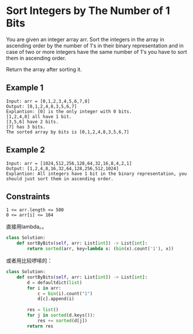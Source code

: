 # Sort Integers by The Number of 1 Bits

You are given an integer array arr. Sort the integers in the array in ascending order by the number of 1's in their binary representation and in case of two or more integers have the same number of 1's you have to sort them in ascending order.

Return the array after sorting it.

## Example 1

```text
Input: arr = [0,1,2,3,4,5,6,7,8]
Output: [0,1,2,4,8,3,5,6,7]
Explantion: [0] is the only integer with 0 bits.
[1,2,4,8] all have 1 bit.
[3,5,6] have 2 bits.
[7] has 3 bits.
The sorted array by bits is [0,1,2,4,8,3,5,6,7]
```

## Example 2

```text
Input: arr = [1024,512,256,128,64,32,16,8,4,2,1]
Output: [1,2,4,8,16,32,64,128,256,512,1024]
Explantion: All integers have 1 bit in the binary representation, you should just sort them in ascending order.
```

## Constraints

```text
1 <= arr.length <= 500
0 <= arr[i] <= 104
```

直接用lambda。。

```python
class Solution:
    def sortByBits(self, arr: List[int]) -> List[int]:
        return sorted(arr, key=lambda x: (bin(x).count('1'), x))
```

或者用比较啰嗦的：

```python
class Solution:
    def sortByBits(self, arr: List[int]) -> List[int]:
        d = defaultdict(list)
        for i in arr:
            c = bin(i).count("1")
            d[c].append(i)
        
        res = list()
        for j in sorted(d.keys()):
            res += sorted(d[j])
        return res
```
